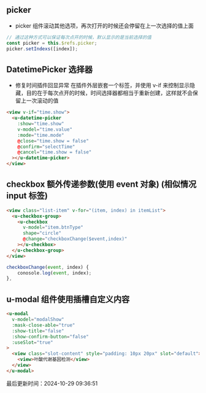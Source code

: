 <!--
 * @Author: panr99 1547177202@qq.com
 * @Date: 2024-06-24 13:51:12
 * @LastEditors: panr99 1547177202@qq.com
 * @LastEditTime: 2024-10-28 09:06:35
 * @FilePath: \docs.panrui.top\docs\uniapp\uviewui.md
 * @Description: uview组件库使用记录
-->

## picker

- picker 组件滚动其他选项，再次打开的时候还会停留在上一次选择的值上面

```js
// 通过这种方式可以保证每次点开的时候，默认显示的是当前选择的值
const picker = this.$refs.picker;
picker.setIndexs([index]);
```

## DatetimePicker 选择器

- 修复时间插件回显异常 在插件外层嵌套一个标签，并使用 v-if 来控制显示隐藏，目的在于每次点开的时候，时间选择器都相当于重新创建，这样就不会保留上一次滚动的值

```html
<view v-if="time.show">
  <u-datetime-picker
    :show="time.show"
    v-model="time.value"
    :mode="time.mode"
    @close="time.show = false"
    @confirm="selectTime"
    @cancel="time.show = false"
  ></u-datetime-picker>
</view>
```

## checkbox 额外传递参数(使用 event 对象) (相似情况 input 标签)

```html
<view class="list-item" v-for="(item, index) in itemList">
  <u-checkbox-group>
    <u-checkbox
      v-model="item.btnType"
      shape="circle"
      @change="checkboxChange($event,index)"
    ></u-checkbox>
  </u-checkbox-group>
</view>
```

```js
checkboxChange(event, index) {
    conosole.log(event, index);
},
```

## u-modal 组件使用插槽自定义内容

```html
<u-modal
  v-model="modalShow"
  :mask-close-able="true"
  :show-title="false"
  :show-confirm-button="false"
  :useSlot="true"
>
  <view class="slot-content" style="padding: 10px 20px" slot="default">
    <view>叶酸代谢基因检测</view>
  </view>
</u-modal>
```

最后更新时间：2024-10-29 09:36:51
